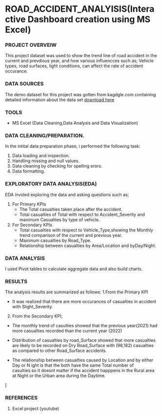 # ROAD_ACCIDENT_ANALYISIS(Interactive Dashboard creation using MS Excel)


### PROJECT OVERVEIW

 This project dataset was used to show the trend line of road accident in the current and prevdious year,
 and how various influencces such as; Vehicle types, road surfaces, light conditions, can affect the rate of accident occurance.
 
 ### DATA SOURCES
 
 The demo dataset for this project was gotten from kagdgle.com containing detailed information about the data set [download here]( https://docs.google.com/spreadsheets/...)

 ### TOOLS

 - MS Excel (Data Cleaning,Data Analysis and Data Visualization)

 ### DATA CLEANING/PREPARATION.

 In the intital data preparation phase, i performed the following task:
 1. Data loading and inspection.
 2. Handling missing and null values.
  3. Data cleaning by checking for spelling erors.
 4. Data formatting.

###  EXPLORATORY DATA ANALYSIS(EDA)

EDA involed exploring the data and asking questions such as;
1. For Primary KPIs
   - The Total casualties taken place after the accident.
   - Total casualties of Total with respect to Accident_Severity and maximum Casualties by type of vehicle.
 2. For Secondary KPIs
    - Total casualties with respect to Vehicle_Type,showing the Monthly trend comparison of the current and previous year.
    - Maximum casualties by Road_Type.
    - Relationship between casualties by Area/Location and byDay/Night.

### DATA ANALYSIS

I used Pivot tables to calculate aggregate data and also build charts.

### RESULTS

The analysis results are summarized as follows:
1.From the Primary KPI 
- It was realized that there are more occurances of casualties in accident with Slight_Severity.
2. From the Secondary KPI;
 - The monthly trend of casulties showed that the previous year(2021) had more casualties recorded than the current year (2022)
 - Distribution of casualties by road_Surface showed that more casualties are  likely to be recorded on Dry Road_Surface with (98,182) casualties
   as compared to other Road_Surface accidents.

  - The relationship between casualties caused by Location and by either Day or N ight is that the both have the same Total number of casulties.so it doesnt
    matter if the accident happpens in the Rural area at Night or the Urban area during the Daytime.
    
[

### REFERENCES

1. Excel project (youtube)
   





















